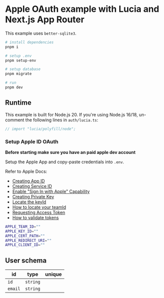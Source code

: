 # Apple OAuth example with Lucia and Next.js App Router

This example uses `better-sqlite3`.

```bash
# install dependencies
pnpm i

# setup .env
pnpm setup-env

# setup database
pnpm migrate

# run
pnpm dev
```

## Runtime

This example is built for Node.js 20. If you're using Node.js 16/18, un-comment the following lines in `auth/lucia.ts`:

```ts
// import "lucia/polyfill/node";
```

### Setup Apple ID OAuth

**Before starting make sure you have an paid apple dev account**

Setup the Apple App and copy-paste credentials into `.env`.

Refer to Apple Docs:

- [Creating App ID](https://developer.apple.com/help/account/manage-identifiers/register-an-app-id/)
- [Creating Service ID](https://developer.apple.com/help/account/manage-identifiers/register-a-services-id)
- [Enable "Sign In with Apple" Capability](https://developer.apple.com/help/account/manage-identifiers/enable-app-capabilities)
- [Creating Private Key](https://developer.apple.com/help/account/manage-keys/create-a-private-key)
- [Locate the keyId](https://developer.apple.com/help/account/manage-keys/get-a-key-identifier)
- [How to locate your teamId](https://developer.apple.com/help/account/manage-your-team/locate-your-team-id)
- [Requesting Access Token](https://developer.apple.com/documentation/sign_in_with_apple/request_an_authorization_to_the_sign_in_with_apple_server)
- [How to validate tokens](https://developer.apple.com/documentation/sign_in_with_apple/generate_and_validate_tokens)

```bash
APPLE_TEAM_ID=""
APPLE_KEY_ID=""
APPLE_CERT_PATH=""
APPLE_REDIRECT_URI=""
APPLE_CLIENT_ID=""
```

## User schema

| id                | type     | unique |
| ----------------- | -------- | :----: |
| `id`              | `string` |        |
| `email`           | `string` |        |
